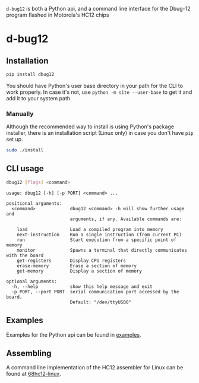 `d-bug12` is both a Python api, and a command line interface for the Dbug-12 program flashed in Motorola's HC12 chips

d-bug12
========

## Installation

```bash
pip install dbug12
```

You should have Python's user base directory in your path for the CLI to work properly. In case it's not, use `python -m site --user-base` to get it and add it to your system path.

### Manually

Although the recommended way to install is using Python's package installer, there is an installation script (Linux only) in case you don't have `pip` set up.

```bash
sudo ./install
```

## CLI usage

```bash
dbug12 [flags] <command>
```

```
usage: dbug12 [-h] [-p PORT] <command> ...

positional arguments:
  <command>             dbug12 <command> -h will show further usage and
                        arguments, if any. Available commands are:

    load                Load a compiled program into memory
    next-instruction    Run a single instruction (from current PC)
    run                 Start execution from a specific point of memory
    monitor             Spawns a terminal that directly communicates with the board
    get-registers       Display CPU registers
    erase-memory        Erase a section of memory
    get-memory          Display a section of memory

optional arguments:
  -h, --help            show this help message and exit
  -p PORT, --port PORT  serial communication port accessed by the board.
                        Default: "/dev/ttyUSB0"
```

## Examples

Examples for the Python api can be found in [examples](examples).

## Assembling

A command line implementation of the HC12 assembler for Linux can be found at [68hc12-linux](https://github.com/mlndz28/68hc12-linux).
